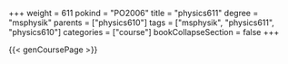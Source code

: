 +++
weight = 611
pokind = "PO2006"
title = "physics611"
degree = "msphysik"
parents = ["physics610"]
tags = ["msphysik", "physics611", "physics610"]
categories = ["course"]
bookCollapseSection = false
+++

{{< genCoursePage >}}
